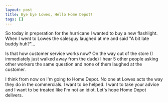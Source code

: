 ```yaml
---
layout: post
title: Bye bye Lowes, Hello Home Depot!
tags: []
---
```


So today in preperation for the hurricane I wanted to buy a new flashlight. When
I went to Lowes the salesguy laughed at me and said "A bit late buddy huh?"...

Is that how customer service works now? On the way out of the store (I
immediately just walked away from the dude) I hear 5 other people asking other
workers the same question and none of them laughed at the customer.

I think from now on I'm going to Home Depot. No one at Lowes acts the way they
do in the commercials. I want to be helped. I want to take your advice and I
want to be treated like I'm not an idiot. Let's hope Home Depot delivers.
